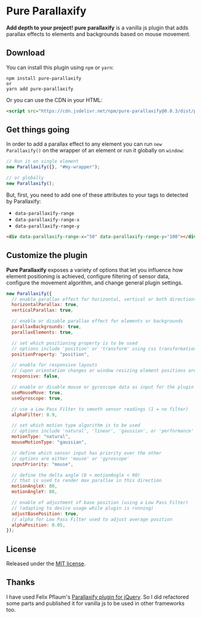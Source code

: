 # Pure Parallaxify

**Add depth to your project!**
**pure parallaxify** is a vanilla js plugin that adds parallax effects to elements and backgrounds based on mouse movement.

## Download

You can install this plugin using `npm` or `yarn`:

```
npm install pure-parallaxify
or
yarn add pure-parallaxify
```

Or you can use the CDN in your HTML:

```html
<script src="https://cdn.jsdelivr.net/npm/pure-parallaxify@0.0.3/dist/pure.parallaxify.js"></script>
```

## Get things going

In order to add a parallax effect to any element you can run `new Parallaxify()` on the wrapper of an element or run it globally on `window`:

```js
// Run it on single element
new Parallaxify({}, "#my-wrapper");

// or globally
new Parallaxify();
```

But, first, you need to add one of these attributes to your tags to detected by Parallaxify:

- `data-parallaxify-range`
- `data-parallaxify-range-x`
- `data-parallaxify-range-y`

```html
<div data-parallaxify-range-x="50" data-parallaxify-range-y="100"></div>
```

## Customize the plugin

**Pure Parallaxify** exposes a variety of options that let you influence how element positioning is achieved, configure filtering of sensor data, configure the movement algorithm, and change general plugin settings.

```js
new Parallaxify({
  // enable parallax effect for horizontal, vertical or both directions
  horizontalParallax: true,
  verticalParallax: true,

  // enable or disable parallax effect for elements or backgrounds
  parallaxBackgrounds: true,
  parallaxElements: true,

  // set which positioning property is to be used
  // options include 'position' or 'transform' using css transformations
  positionProperty: "position",

  // enable for responsive layouts
  // (upon orientation changes or window resizing element positions are reevaluated
  responsive: false,

  // enable or disable mouse or gyroscope data as input for the plugin
  useMouseMove: true,
  useGyroscope: true,

  // use a Low Pass Filter to smooth sensor readings (1 = no filter)
  alphaFilter: 0.9,

  // set which motion type algorithm is to be used
  // options include 'natural', 'linear', 'gaussian', or 'performance'
  motionType: "natural",
  mouseMotionType: "gaussian",

  // define which sensor input has priority over the other
  // options are either 'mouse' or 'gyroscope'
  inputPriority: "mouse",

  // define the delta angle (0 < motionAngle < 90)
  // that is used to render max parallax in this direction
  motionAngleX: 80,
  motionAngleY: 80,

  // enable of adjustment of base position (using a Low Pass Filter)
  // (adapting to device usage while plugin is running)
  adjustBasePosition: true,
  // alpha for Low Pass Filter used to adjust average position
  alphaPosition: 0.05,
});
```

## License

Released under the [MIT license](https://mit-license.org).

## Thanks

I have used Felix Pflaum's [Parallaxify plugin for jQuery](https://github.com/hwthorn/parallaxify). So I did refactored some parts and published it for vanilla js to be used in other frameworks too.
